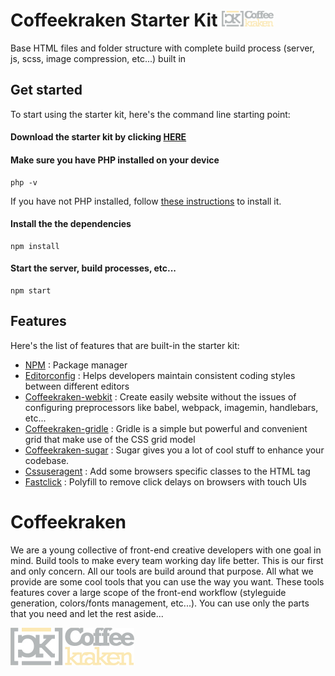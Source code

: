 # Coffeekraken Starter Kit <img src=".resources/coffeekraken-logo.jpg" height="25px" />

Base HTML files and folder structure with complete build process (server, js, scss, image compression, etc...) built in

## Get started

To start using the starter kit, here's the command line starting point:

#### Download the starter kit by clicking [HERE](https://minhaskamal.github.io/DownGit/#/home?url=https://github.com/Coffeekraken/coffeekraken/tree/master/layout/starter-kit)

#### Make sure you have PHP installed on your device

```
php -v
```

If you have not PHP installed, follow [these instructions](https://www.php.net/manual/en/install.php) to install it.

#### Install the the dependencies

```
npm install
```

#### Start the server, build processes, etc...

```
npm start
```

## Features

Here's the list of features that are built-in the starter kit:

- [NPM](https://www.npmjs.com/) : Package manager
- [Editorconfig](https://editorconfig.org/) : Helps developers maintain consistent coding styles between different editors
- [Coffeekraken-webkit](https://www.npmjs.com/package/@coffeekraken/webkit) : Create easily website without the issues of configuring preprocessors like babel, webpack, imagemin, handlebars, etc...
- [Coffeekraken-gridle](https://www.npmjs.com/package/@coffeekraken/gridle) : Gridle is a simple but powerful and convenient grid that make use of the CSS grid model
- [Coffeekraken-sugar](https://www.npmjs.com/package/@coffeekraken/sugar) : Sugar gives you a lot of cool stuff to enhance your codebase.
- [Cssuseragent](http://cssuseragent.org/) : Add some browsers specific classes to the HTML tag
- [Fastclick](https://github.com/ftlabs/fastclick) : Polyfill to remove click delays on browsers with touch UIs

<a name="readme-coffeekraken"></a>

# Coffeekraken

We are a young collective of front-end creative developers with one goal in mind. Build tools to make every team working day life better. This is our first and only concern. All our tools are build around that purpose.
All what we provide are some cool tools that you can use the way you want. These tools features cover a large scope of the front-end workflow (styleguide generation, colors/fonts management, etc...). You can use only the parts that you need and let the rest aside...

[![Coffeekraken](.resources/coffeekraken-logo.jpg)](https://coffeekraken.io)
